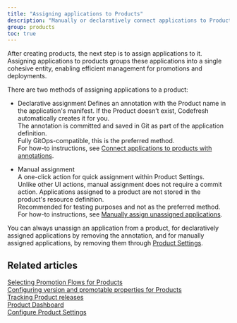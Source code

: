 ```yaml
---
title: "Assigning applications to Products"
description: "Manually or declaratively connect applications to Products"
group: products
toc: true
---
```


After creating products, the next step is to assign applications to it.
Assigning applications to products groups these applications into a single cohesive entity, enabling efficient management for promotions and deployments.

There are two methods of assigning applications to a product:

* Declarative assignment 
  Defines an annotation with the Product name in the application's manifest. If the Product doesn’t exist, Codefresh automatically creates it for you.  
  The annotation is committed and saved in Git as part of the application definition.   
  Fully GitOps-compatible, this is the preferred method.   
  For how-to instructions, see [Connect applications to products with annotations]({{site.baseurl}}/docs/products/configure-product-settings/#connect-applications-to-product-with-annotations).

* Manual assignment  
  A one-click action for quick assignment within Product Settings.  
  Unlike other UI actions, manual assignment does not require a commit action. Applications assigned to a product are not stored in the product's resource definition.  
  Recommended for testing purposes and not as the preferred method.  
  For how-to instructions, see [Manually assign unassigned applications]({{site.baseurl}}/docs/products/configure-product-settings/#manually-assign-unassigned-applications).

You can always unassign an application from a product, for declaratively assigned applications by removing the annotation, and for manually assigned applications, by removing them through [Product Settings]({{site.baseurl}}/docs/products/configure-product-settings/#unassign-manually-assigned-applications).


## Related articles
[Selecting Promotion Flows for Products]({{site.baseurl}}/docs/products/promotion-flow-triggers/)   
[Configuring version and promotable properties for Products]({{site.baseurl}}/docs/products/promotion-version-properties/)  
[Tracking Product releases]({{site.baseurl}}/docs/promotions/product-releases/)  
[Product Dashboard]({{site.baseurl}}/docs/dashboards/gitops-products/)  
[Configure Product Settings]({{site.baseurl}}/docs/products/configure-product-settings/)   